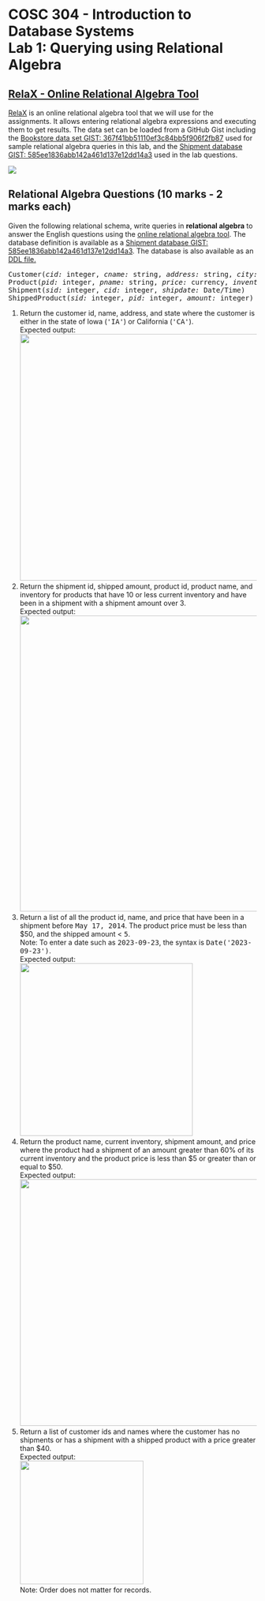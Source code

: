 # COSC 304 - Introduction to Database Systems<br>Lab 1: Querying using Relational Algebra

## [RelaX - Online Relational Algebra Tool](https://dbis-uibk.github.io/relax/)

[RelaX](https://dbis-uibk.github.io/relax/) is an online relational algebra tool that we will use for the assignments. It allows entering relational algebra expressions and executing them to get results. The data set can be loaded from a GitHub Gist including the [Bookstore data set GIST: 367f41bb51110ef3c84bb5f906f2fb87](https://gist.github.com/rlawrenc/367f41bb51110ef3c84bb5f906f2fb87) used for sample relational algebra queries in this lab, and the [Shipment database GIST: 585ee1836abb142a461d137e12dd14a3](https://gist.github.com/rlawrenc/585ee1836abb142a461d137e12dd14a3) used in the lab questions.
 
![](img/lab1_loadGist.png)

## Relational Algebra Questions (10 marks - 2 marks each)

Given the following relational schema, write queries in **relational algebra** to answer the English questions using the <a href="http://dbis-uibk.github.io/relax/">online relational algebra tool</a>. The database definition is available as a [Shipment database GIST: 585ee1836abb142a461d137e12dd14a3](https://gist.github.com/rlawrenc/585ee1836abb142a461d137e12dd14a3). The database is also available as an <a href="Shipment.sql">DDL file.</a></p>

<pre>
Customer(<i>cid:</i> integer, <i>cname:</i> string, <i>address:</i> string, <i>city:</i> string, <i>state:</i> string)
Product(<i>pid:</i> integer, <i>pname:</i> string, <i>price:</i> currency, <i>inventory:</i> integer)
Shipment(<i>sid:</i> integer, <i>cid:</i> integer, <i>shipdate:</i> Date/Time)
ShippedProduct(<i>sid:</i> integer, <i>pid:</i> integer, <i>amount:</i> integer)
</pre>

<ol>
<li> Return the customer id,  name, address, and state where the customer is either in the state of Iowa (<tt>'IA'</tt>) or California (<tt>'CA'</tt>). <br>Expected output:<br><img src="img/ra_q1.png" width="500"></li>

<li> Return the shipment id, shipped amount, product id, product name, and inventory for products that have 10 or less current inventory and have been in a shipment with a shipment amount over 3.  <br>Expected output:<br><img src="img/ra_q2.png" width="600"></li>

<li> Return a list of all the product id, name, and price that have been in a shipment before <tt>May 17, 2014</tt>. The product price must be less than $50, and the shipped amount < <tt>5</tt>. 
 <br>Note: To enter a date such as <tt>2023-09-23</tt>, the syntax is <tt>Date('2023-09-23')</tt>.
 <br>Expected output:<br><img src="img/ra_q3.png" width="350"></li>

<li> Return the product name, current inventory, shipment amount, and price where the product had a shipment of an amount greater than 60% of its current inventory and the product price is less than $5 or greater than or equal to $50.<br>Expected output:<br><img src="img/ra_q4.png" width="500"></li>

<li> Return a list of customer ids and names where the customer has no shipments or has a shipment with a shipped product with a price greater than $40.<br>Expected output:<br><img src="img/ra_q5.png" width="250"><br>Note: Order does not matter for records.</li>
</ol>

